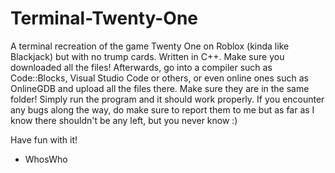 # Terminal-Twenty-One
A terminal recreation of the game Twenty One on Roblox (kinda like Blackjack) but with no trump cards. Written in C++.
Make sure you downloaded all the files! Afterwards, go into a compiler such as Code::Blocks, Visual Studio Code or others, or even online ones such as OnlineGDB and upload all the files there. Make sure they are in the same folder! Simply run the program and it should work properly. If you encounter any bugs along the way, do make sure to report them to me but as far as I know there shouldn't be any left, but you never know :)

Have fun with it!
- WhosWho
